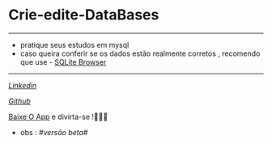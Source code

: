 # Crie-edite-DataBases
<hr>

* pratique seus estudos em mysql
* caso queira conferir se os dados estão realmente corretos , recomendo que use - [SQLite Browser ](https://sql.digital/pt-br/sql-server/sql-server-downloads/SQL_Server.php)
<hr>

_[Linkedin](https://www.linkedin.com/in/paulo-c%C3%A9sar-a02b4b192/)_

_[Github](https://github.com/Paulocesar0073)_


[Baixe O App](https://github.com/PauloCesar0073/Crie_DataBases/blob/main/criarDataBase.exe) e divirta-se !👨🏼‍💻





* obs : _#versão beta#_
